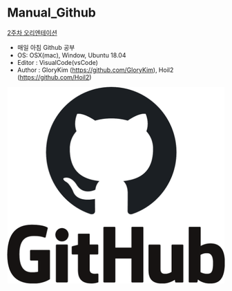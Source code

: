 # Manual_Github

[2주차 오리엔테이션](https://www.gloriouscoding.com/78b7e65d-780f-4fc4-9454-b99b9912f940)

- 매일 아침 Github 공부
- OS: OSX(mac), Window, Ubuntu 18.04
- Editor : VisualCode(vsCode)
- Author : GloryKim (https://github.com/GloryKim), Hoil2 (https://github.com/Hoil2)
<p align="center">
  <img src="./image/GitHub-logo.png">
</p>